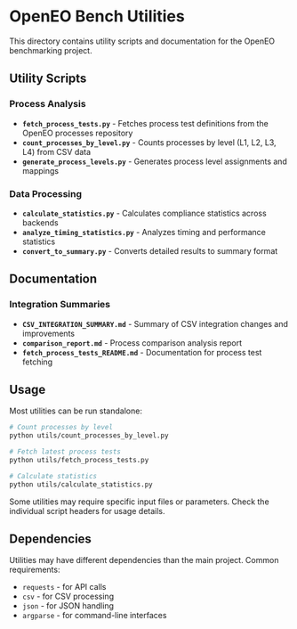 # OpenEO Bench Utilities

This directory contains utility scripts and documentation for the OpenEO benchmarking project.

## Utility Scripts

### Process Analysis
- **`fetch_process_tests.py`** - Fetches process test definitions from the OpenEO processes repository
- **`count_processes_by_level.py`** - Counts processes by level (L1, L2, L3, L4) from CSV data
- **`generate_process_levels.py`** - Generates process level assignments and mappings

### Data Processing
- **`calculate_statistics.py`** - Calculates compliance statistics across backends
- **`analyze_timing_statistics.py`** - Analyzes timing and performance statistics
- **`convert_to_summary.py`** - Converts detailed results to summary format

## Documentation

### Integration Summaries
- **`CSV_INTEGRATION_SUMMARY.md`** - Summary of CSV integration changes and improvements
- **`comparison_report.md`** - Process comparison analysis report
- **`fetch_process_tests_README.md`** - Documentation for process test fetching

## Usage

Most utilities can be run standalone:

```bash
# Count processes by level
python utils/count_processes_by_level.py

# Fetch latest process tests
python utils/fetch_process_tests.py

# Calculate statistics
python utils/calculate_statistics.py
```

Some utilities may require specific input files or parameters. Check the individual script headers for usage details.

## Dependencies

Utilities may have different dependencies than the main project. Common requirements:
- `requests` - for API calls
- `csv` - for CSV processing  
- `json` - for JSON handling
- `argparse` - for command-line interfaces
